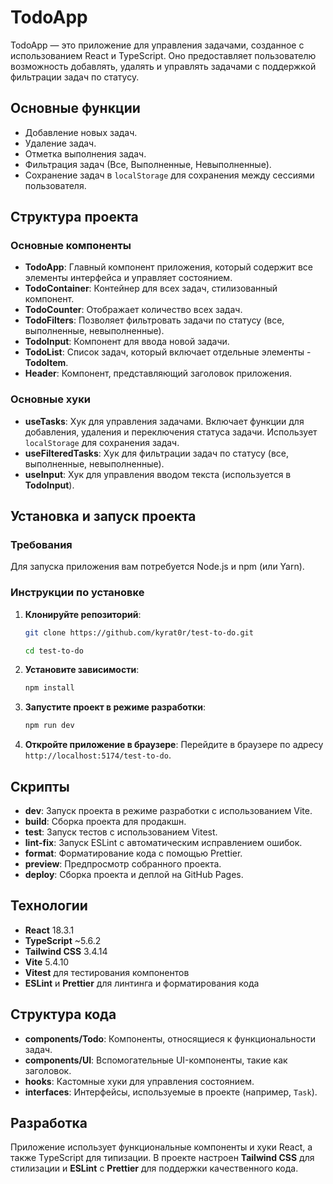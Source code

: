 # TodoApp

TodoApp — это приложение для управления задачами, созданное с использованием React и TypeScript. Оно предоставляет пользователю возможность добавлять, удалять и управлять задачами с поддержкой фильтрации задач по статусу.

## Основные функции

- Добавление новых задач.
- Удаление задач.
- Отметка выполнения задач.
- Фильтрация задач (Все, Выполненные, Невыполненные).
- Сохранение задач в `localStorage` для сохранения между сессиями пользователя.

## Структура проекта

### Основные компоненты

- **TodoApp**: Главный компонент приложения, который содержит все элементы интерфейса и управляет состоянием.
- **TodoContainer**: Контейнер для всех задач, стилизованный компонент.
- **TodoCounter**: Отображает количество всех задач.
- **TodoFilters**: Позволяет фильтровать задачи по статусу (все, выполненные, невыполненные).
- **TodoInput**: Компонент для ввода новой задачи.
- **TodoList**: Список задач, который включает отдельные элементы - **TodoItem**.
- **Header**: Компонент, представляющий заголовок приложения.

### Основные хуки

- **useTasks**: Хук для управления задачами. Включает функции для добавления, удаления и переключения статуса задачи. Использует `localStorage` для сохранения задач.
- **useFilteredTasks**: Хук для фильтрации задач по статусу (все, выполненные, невыполненные).
- **useInput**: Хук для управления вводом текста (используется в **TodoInput**).

## Установка и запуск проекта

### Требования
Для запуска приложения вам потребуется Node.js и npm (или Yarn).

### Инструкции по установке

1. **Клонируйте репозиторий**:
   ```sh
   git clone https://github.com/kyrat0r/test-to-do.git
   ```
    ```sh
   cd test-to-do
   ```

2. **Установите зависимости**:
   ```sh
   npm install
   ```

3. **Запустите проект в режиме разработки**:
   ```sh
   npm run dev
   ```

4. **Откройте приложение в браузере**:
   Перейдите в браузере по адресу `http://localhost:5174/test-to-do`.

## Скрипты

- **dev**: Запуск проекта в режиме разработки с использованием Vite.
- **build**: Сборка проекта для продакшн.
- **test**: Запуск тестов с использованием Vitest.
- **lint-fix**: Запуск ESLint с автоматическим исправлением ошибок.
- **format**: Форматирование кода с помощью Prettier.
- **preview**: Предпросмотр собранного проекта.
- **deploy**: Сборка проекта и деплой на GitHub Pages.

## Технологии

- **React** 18.3.1
- **TypeScript** \~5.6.2
- **Tailwind CSS** 3.4.14
- **Vite** 5.4.10
- **Vitest** для тестирования компонентов
- **ESLint** и **Prettier** для линтинга и форматирования кода

## Структура кода

- **components/Todo**: Компоненты, относящиеся к функциональности задач.
- **components/UI**: Вспомогательные UI-компоненты, такие как заголовок.
- **hooks**: Кастомные хуки для управления состоянием.
- **interfaces**: Интерфейсы, используемые в проекте (например, `Task`).

## Разработка

Приложение использует функциональные компоненты и хуки React, а также TypeScript для типизации. В проекте настроен **Tailwind CSS** для стилизации и **ESLint** с **Prettier** для поддержки качественного кода.


